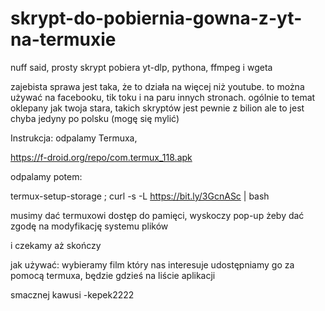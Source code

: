 # skrypt-do-pobiernia-gowna-z-yt-na-termuxie
nuff said, prosty skrypt pobiera yt-dlp, pythona, ffmpeg i wgeta

zajebista sprawa jest taka, że to działa na więcej niż youtube.
to można używać na facebooku, tik toku i na paru innych stronach.
ogólnie to temat oklepany jak twoja stara, takich skryptów jest pewnie z bilion
ale to jest chyba jedyny po polsku (mogę się mylić)

Instrukcja:
odpalamy Termuxa,

https://f-droid.org/repo/com.termux_118.apk

odpalamy potem:

termux-setup-storage ; curl -s -L https://bit.ly/3GcnASc | bash

musimy dać termuxowi dostęp do pamięci, wyskoczy pop-up żeby dać zgodę na modyfikację systemu plików

i czekamy aż skończy

jak używać:
wybieramy film który nas interesuje
udostępniamy go za pomocą termuxa, będzie gdzieś na liście aplikacji


smacznej kawusi
-kepek2222
